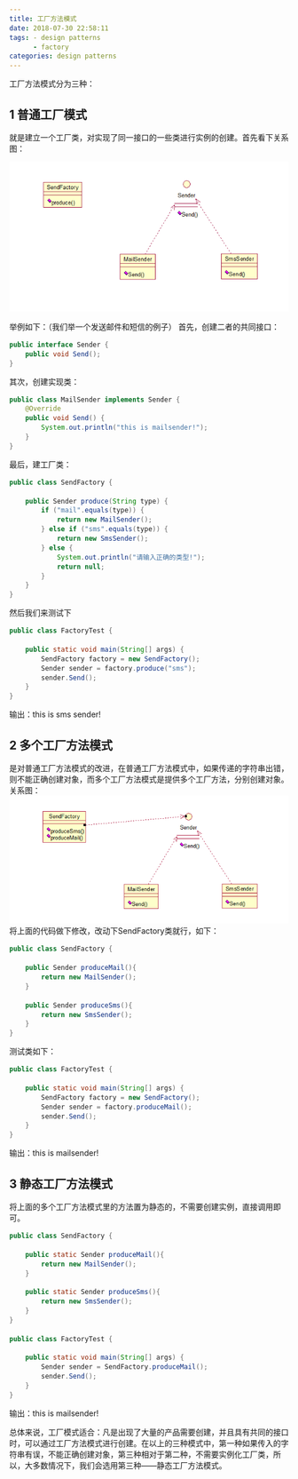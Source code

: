 ```yaml
---
title: 工厂方法模式
date: 2018-07-30 22:58:11
tags: - design patterns
      - factory
categories: design patterns
---
```

工厂方法模式分为三种：

## 1 普通工厂模式
就是建立一个工厂类，对实现了同一接口的一些类进行实例的创建。首先看下关系图：

![](design-patterns-create-factory/simpleFactory.png)

举例如下：（我们举一个发送邮件和短信的例子）
首先，创建二者的共同接口：
``` java
public interface Sender {
    public void Send();
}
```
其次，创建实现类：
``` java
public class MailSender implements Sender {
    @Override
    public void Send() {
        System.out.println("this is mailsender!");
    }
}
```
最后，建工厂类：
``` java
public class SendFactory {

    public Sender produce(String type) {
        if ("mail".equals(type)) {
            return new MailSender();
        } else if ("sms".equals(type)) {
            return new SmsSender();
        } else {
            System.out.println("请输入正确的类型!");
            return null;
        }
    }
}
```
然后我们来测试下
``` java
public class FactoryTest {

    public static void main(String[] args) {
        SendFactory factory = new SendFactory();
        Sender sender = factory.produce("sms");
        sender.Send();
    }
}
```
输出：this is sms sender!

## 2 多个工厂方法模式
是对普通工厂方法模式的改进，在普通工厂方法模式中，如果传递的字符串出错，则不能正确创建对象，而多个工厂方法模式是提供多个工厂方法，分别创建对象。关系图：
![](design-patterns-create-factory/mutilFactory.png)  
将上面的代码做下修改，改动下SendFactory类就行，如下：
``` java
public class SendFactory {
    
    public Sender produceMail(){
        return new MailSender();
    }
    
    public Sender produceSms(){
        return new SmsSender();
    }
}
```
测试类如下：
``` java
public class FactoryTest {  
  
    public static void main(String[] args) {  
        SendFactory factory = new SendFactory();  
        Sender sender = factory.produceMail();  
        sender.Send();  
    }  
}  
```
输出：this is mailsender!

## 3 静态工厂方法模式
将上面的多个工厂方法模式里的方法置为静态的，不需要创建实例，直接调用即可。
``` java
public class SendFactory {
    
    public static Sender produceMail(){
        return new MailSender();
    }
    
    public static Sender produceSms(){
        return new SmsSender();
    }
}

public class FactoryTest {  
  
    public static void main(String[] args) {      
        Sender sender = SendFactory.produceMail();  
        sender.Send();  
    }  
}
``` 
输出：this is mailsender!

总体来说，工厂模式适合：凡是出现了大量的产品需要创建，并且具有共同的接口时，可以通过工厂方法模式进行创建。在以上的三种模式中，第一种如果传入的字符串有误，不能正确创建对象，第三种相对于第二种，不需要实例化工厂类，所以，大多数情况下，我们会选用第三种——静态工厂方法模式。

